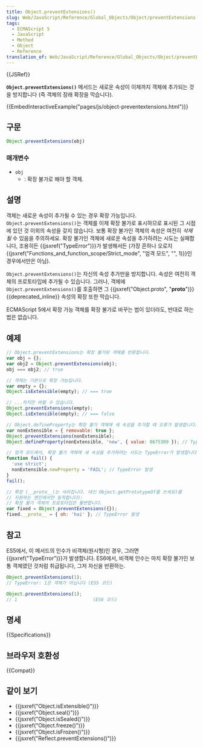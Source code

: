 ```yaml
---
title: Object.preventExtensions()
slug: Web/JavaScript/Reference/Global_Objects/Object/preventExtensions
tags:
  - ECMAScript 5
  - JavaScript
  - Method
  - Object
  - Reference
translation_of: Web/JavaScript/Reference/Global_Objects/Object/preventExtensions
---
```

{{JSRef}}

**`Object.preventExtensions()`** 메서드는 새로운 속성이 이제까지 객체에 추가되는 것을 방지합니다 (즉 객체의 장래 확장을 막습니다).

{{EmbedInteractiveExample("pages/js/object-preventextensions.html")}}

## 구문

```js
Object.preventExtensions(obj)
```

### 매개변수

- `obj`
  - : 확장 불가로 해야 할 객체.

## 설명

객체는 새로운 속성이 추가될 수 있는 경우 확장 가능입니다. `Object.preventExtensions()`는 객체를 이제 확장 불가로 표시하므로 표시된 그 시점에 있던 것 이외의 속성을 갖지 않습니다. 보통 확장 불가인 객체의 속성은 여전히 _삭제될_ 수 있음을 주의하세요. 확장 불가인 객체에 새로운 속성을 추가하려는 시도는 실패합니다, 조용히든 {{jsxref("TypeError")}}가 발생해서든 (가장 흔하나 오로지 {{jsxref("Functions_and_function_scope/Strict_mode", "엄격 모드", "", 1)}}인 경우에서만은 아님).

`Object.preventExtensions()`는 자신의 속성 추가만을 방지합니다. 속성은 여전히 객체의 프로토타입에 추가될 수 있습니다. 그러나, 객체에 `Object.preventExtensions()`를 호출하면 그 {{jsxref("Object.proto", "__proto__")}} {{deprecated_inline}} 속성의 확장 또한 막습니다.

ECMAScript 5에서 확장 가능 객체를 확장 불가로 바꾸는 법이 있더라도, 반대로 하는 법은 없습니다.

## 예제

```js
// Object.preventExtensions는 확장 불가된 객체를 반환합니다.
var obj = {};
var obj2 = Object.preventExtensions(obj);
obj === obj2; // true

// 객체는 기본으로 확장 가능입니다.
var empty = {};
Object.isExtensible(empty); // === true

// ...하지만 바뀔 수 있습니다.
Object.preventExtensions(empty);
Object.isExtensible(empty); // === false

// Object.defineProperty는 확장 불가 객체에 새 속성을 추가할 때 오류가 발생합니다.
var nonExtensible = { removable: true };
Object.preventExtensions(nonExtensible);
Object.defineProperty(nonExtensible, 'new', { value: 8675309 }); // TypeError 발생

// 엄격 모드에서, 확장 불가 객체에 새 속성을 추가하려는 시도는 TypeError가 발생합니다.
function fail() {
  'use strict';
  nonExtensible.newProperty = 'FAIL'; // TypeError 발생
}
fail();

// 확장 (__proto__(는 사라집니다. 대신 Object.getPrototypeOf를 쓰세요)를
// 지원하는 엔진에서만 동작합니다):
// 확장 불가 객체의 프로토타입은 불변합니다.
var fixed = Object.preventExtensions({});
fixed.__proto__ = { oh: 'hai' }; // TypeError 발생
```

## 참고

ES5에서, 이 메서드의 인수가 비객체(원시형)인 경우, 그러면 {{jsxref("TypeError")}}가 발생합니다. ES6에서, 비객체 인수는 마치 확장 불가인 보통 객체였던 것처럼 취급됩니다, 그저 자신을 반환하는.

```js
Object.preventExtensions(1);
// TypeError: 1은 객체가 아닙니다 (ES5 코드)

Object.preventExtensions(1);
// 1                            (ES6 코드)
```

## 명세

{{Specifications}}

## 브라우저 호환성

{{Compat}}

## 같이 보기

- {{jsxref("Object.isExtensible()")}}
- {{jsxref("Object.seal()")}}
- {{jsxref("Object.isSealed()")}}
- {{jsxref("Object.freeze()")}}
- {{jsxref("Object.isFrozen()")}}
- {{jsxref("Reflect.preventExtensions()")}}
